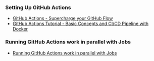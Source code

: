 ### Setting Up GitHub Actions
- [GitHub Actions - Supercharge your GitHub Flow](https://www.youtube.com/watch?v=cP0I9w2coGU)
- [GitHub Actions Tutorial - Basic Concepts and CI/CD Pipeline with Docker](https://www.youtube.com/watch?v=R8_veQiYBjI)

### Running GitHub Actions work in parallel with Jobs
- [Running GitHub Actions work in parallel with Jobs](https://lannonbr.com/blog/github-actions-jobs/)
